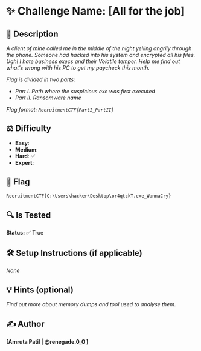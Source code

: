 # ✨ Challenge Name: **[All for the job]**

## 📜 Description
_A client of mine called me in the middle of the night yelling angrily through the phone. Someone had hacked into his system and encrypted all his files. Ugh! I hate business execs and their Volatile temper. Help me find out what's wrong with his PC to get my paycheck this month._ <br>

_Flag is divided in two parts:_
- _Part I. Path where the suspicious exe was first executed_
- _Part II. Ransomware name_

_Flag format: `RecruitmentCTF{PartI_PartII}`_

## ⚖️ Difficulty
- **Easy**: 
- **Medium**: 
- **Hard**: ✅
- **Expert**: 

## 🚩 Flag
`RecruitmentCTF{C:\Users\hacker\Desktop\or4qtckT.exe_WannaCry}`

## 🔍 Is Tested
**Status:** ✅ True

## 🛠️ Setup Instructions (if applicable)
_None_

## 💡 Hints (optional)
_Find out more about memory dumps and tool used to analyse them._

## ✍️ Author
**[Amruta Patil | @renegade.0_0 ]**
